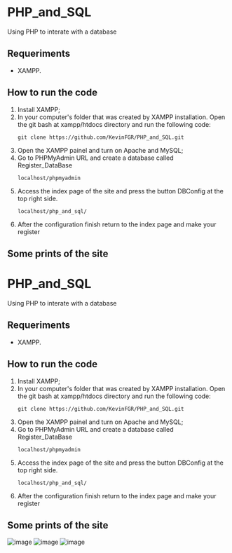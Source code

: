 # PHP_and_SQL
Using PHP to interate with a database 

## Requeriments

<ul>
<li>XAMPP.</li>
</ul>

## How to run the code

<ol>
<li>Install XAMPP;</li>
<li>In your computer's folder that was created by XAMPP installation. Open the git bash at xampp/htdocs directory and run the following code:</li>

```
git clone https://github.com/KevinFGR/PHP_and_SQL.git
```
<li>Open the XAMPP painel and turn on Apache and MySQL;</li>
<li>Go to PHPMyAdmin URL and create a database called Register_DataBase</li>

```
localhost/phpmyadmin
```
<li>Access the index page of the site and press the button DBConfig at the top right side.</li>

```
localhost/php_and_sql/
```
<li>After the configuration finish return to the index page and make your register</li>
</ol>

## Some prints of the site

# PHP_and_SQL
Using PHP to interate with a database 

## Requeriments

<ul>
<li>XAMPP.</li>
</ul>

## How to run the code

<ol>
<li>Install XAMPP;</li>
<li>In your computer's folder that was created by XAMPP installation. Open the git bash at xampp/htdocs directory and run the following code:</li>

```
git clone https://github.com/KevinFGR/PHP_and_SQL.git
```
<li>Open the XAMPP painel and turn on Apache and MySQL;</li>
<li>Go to PHPMyAdmin URL and create a database called Register_DataBase</li>

```
localhost/phpmyadmin
```
<li>Access the index page of the site and press the button DBConfig at the top right side.</li>

```
localhost/php_and_sql/
```
<li>After the configuration finish return to the index page and make your register</li>
</ol>

## Some prints of the site

![image](https://github.com/KevinFGR/PHP_and_SQL/assets/109561598/6c2d4a5b-de6c-4a68-a248-d6c9fe399a9e)
![image](https://github.com/KevinFGR/PHP_and_SQL/assets/109561598/043b8df6-6935-4d50-baa3-ca36ea89b5e7)
![image](https://github.com/KevinFGR/PHP_and_SQL/assets/109561598/e5813fd9-125d-476a-baa1-cb9f63f86ad9)



